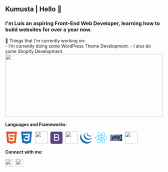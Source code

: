 ## Kumusta | Hello 👋
  ### I'm Luis an aspiring Front-End Web Developer, learning how to build websites for over a year now.
  🌱  Things that I'm currently working on: 
        <br>
      - I'm currently doing some WordPress Theme Development.
      - I also do some Shopify Development.
<img src="https://vincentgarreau.com/particles.js/assets/img/kbLd9vb_new.gif"  width="100%" height="200px"/>  



 **Languages and Frameworks:**
 <p align="left">
  <code><img src="https://github.com/devicons/devicon/blob/master/icons/html5/html5-original.svg" width="40" height="40" /></code>&nbsp;
  <code><img src="https://github.com/devicons/devicon/blob/master/icons/css3/css3-plain.svg" width="40" height="40" /></code>&nbsp;
  <code><img src="https://github.com/abranhe/programming-languages-logos/blob/master/src/javascript/javascript_48x48.png"  width="40" height="40"/></code>&nbsp;
  <code><img src="https://github.com/devicons/devicon/blob/master/icons/bootstrap/bootstrap-plain.svg" width="40" height="40" /></code>&nbsp;
  <code><img src="https://user-images.githubusercontent.com/55370617/112429312-75af9d00-8d77-11eb-816c-ca2ceca12949.png" width="40" height="40" /></code>&nbsp;
  <code><img src="https://github.com/devicons/devicon/blob/master/icons/jquery/jquery-original.svg" width="40" height="40" /></code>&nbsp;
  <code><img src="https://github.com/devicons/devicon/blob/master/icons/react/react-original.svg" width="40" height="40" /></code>&nbsp;
  <code><img src="https://github.com/devicons/devicon/blob/master/icons/php/php-original.svg" width="40" height="40" /></code>&nbsp;
  <code><img src="https://user-images.githubusercontent.com/55370617/112429308-75170680-8d77-11eb-8772-2e0f5a9b9fbb.png" width="40" height="40" /></code>&nbsp;
  
  
  
 </p>

 
 
 **Connect with me:** &nbsp;
 
 <a href="https://https://www.linkedin.com/in/luis-gudmalin-8b0349195/"><img src="https://img.icons8.com/android/linkedin.png" height="25px" width="25px"/></a>&nbsp;
 <a href="https://twitter.com/leewseea"><img src="https://img.icons8.com/android/twitter.png" height="25px" width="25px"/></a>&nbsp;

<!--
**lewsea/lewsea** is a ✨ _special_ ✨ repository because its `README.md` (this file) appears on your GitHub profile.

Here are some ideas to get you started:
- 🔭 I’m currently working on FrontEnd Mentor and FreeCodeCamp Challenges.
- 🌱 I’m currently learning ...
- 👯 I’m looking to collaborate on ...
- 🤔 I’m looking for help with ...
- 💬 Ask me about ...
- 📫 How to reach me: ...
- 😄 Pronouns: ...
-  ...💼
-->
